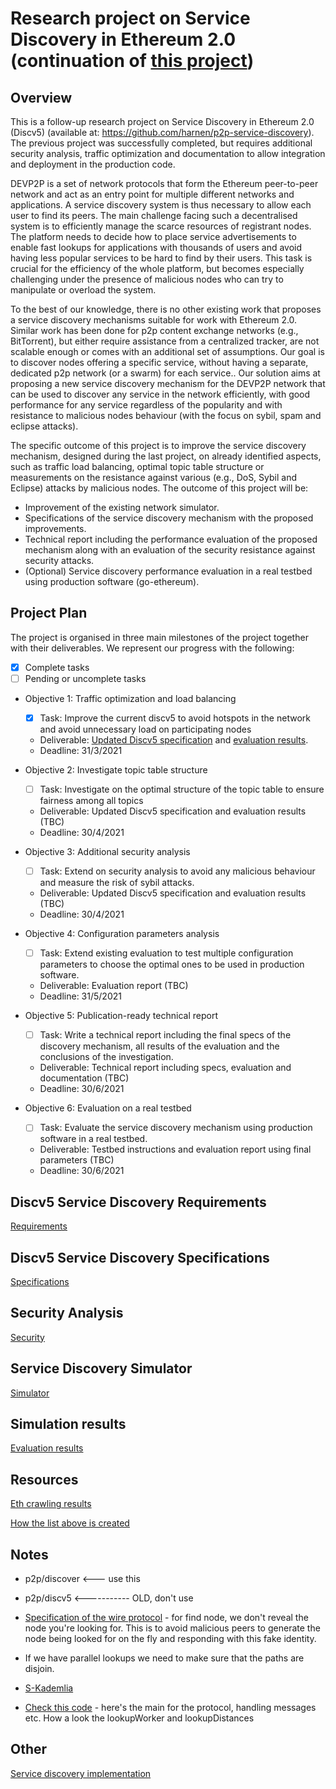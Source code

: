 # Research project on Service Discovery in Ethereum 2.0 (continuation of [this project](https://github.com/harnen/p2p-service-discovery))

## Overview
 

This is a follow-up research project on Service Discovery in Ethereum 2.0 (Discv5) (available at: https://github.com/harnen/p2p-service-discovery). The previous project was successfully completed, but requires additional security analysis, traffic optimization and documentation to allow integration and deployment in the production code. 

DEVP2P is a set of network protocols that form the Ethereum peer-to-peer network and act as an entry point for multiple different networks and applications. A service discovery system is thus necessary to allow each user to find its peers. The main challenge facing such a decentralised system is to efficiently manage the scarce resources of registrant nodes. The platform needs to decide how to place service advertisements to enable fast lookups for applications with thousands of users and avoid having less popular services to be hard to find by their users. This task is crucial for the efficiency of the whole platform, but becomes especially challenging under the presence of malicious nodes who can try to manipulate or overload the system.

To the best of our knowledge, there is no other existing work that proposes a service discovery mechanisms suitable for work with Ethereum 2.0. Similar work has been done for p2p content exchange networks (e.g., BitTorrent), but either require assistance from a centralized tracker, are not scalable enough or comes with an additional set of assumptions. Our goal is to discover nodes offering a specific service, without having a separate, dedicated p2p network (or a swarm) for each service.. Our solution aims at proposing a new service discovery mechanism for the DEVP2P network that can be used to discover any service in the network efficiently, with good performance for any service regardless of the popularity and with resistance to malicious nodes behaviour (with the focus on sybil, spam and eclipse attacks).

The specific outcome of this project is to improve the service discovery mechanism, designed during the last project, on already identified aspects, such as traffic load balancing, optimal topic table structure or measurements on the resistance against various (e.g., DoS, Sybil and Eclipse) attacks by malicious nodes.
The outcome of this project will be:
* Improvement of the existing network simulator.
* Specifications of the service discovery mechanism with the proposed improvements.
* Technical report including the performance evaluation of the proposed mechanism along
with an evaluation of the security resistance against security attacks.
* (Optional) Service discovery performance evaluation in a real testbed using production
software (go-ethereum).

## Project Plan

The project is organised in three main milestones of the project together with their deliverables. We represent our progress with the following:
* [X] Complete tasks 
* [ ] Pending or uncomplete tasks

* Objective 1: Traffic optimization and load balancing
  * [X] Task: Improve the current discv5 to avoid hotspots in the network and avoid unnecessary load on participating nodes
  * Deliverable: [Updated Discv5 specification](doc/specs.md) and [evaluation results](doc/report_m1/report.md).
  * Deadline: 31/3/2021

* Objective 2: Investigate topic table structure
  * [ ] Task: Investigate on the optimal structure of the topic table to ensure fairness among all topics
  * Deliverable: Updated Discv5 specification and evaluation results (TBC)
  * Deadline: 30/4/2021

* Objective 3: Additional security analysis
  * [ ] Task: Extend on security analysis to avoid any malicious behaviour and measure the risk of sybil attacks.
  * Deliverable: Updated Discv5 specification and evaluation results (TBC)
  * Deadline: 30/4/2021

* Objective 4: Configuration parameters analysis
  * [ ] Task: Extend existing evaluation to test multiple configuration parameters to choose the optimal ones to be used in production software.
  * Deliverable: Evaluation report (TBC)
  * Deadline: 31/5/2021

* Objective 5: Publication-ready technical report
  * [ ] Task: Write a technical report including the final specs of the discovery mechanism, all results of the evaluation and the conclusions of the investigation.
  * Deliverable: Technical report including specs, evaluation and documentation (TBC)
  * Deadline: 30/6/2021
  
* Objective 6: Evaluation on a real testbed
  * [ ] Task: Evaluate the service discovery mechanism using production software in a real testbed.
  * Deliverable: Testbed instructions and evaluation report using final parameters (TBC)
  * Deadline: 30/6/2021

## Discv5 Service Discovery Requirements

[Requirements](doc/requirements.md)

## Discv5 Service Discovery Specifications

[Specifications](doc/specs.md)


## Security Analysis

[Security](doc/security.md)


## Service Discovery Simulator

[Simulator](doc/simulator.md)

<!--## Service Discovery Proposition

This is our proposition for topic registration and service discovery in Ethereum 2.0.

### Terms

* A 'topic' is an identifier for a service provided by a node.
* An 'advertiser' is a node providing a service that wants to be found.
* An 'ad' is the registration of an advertiser for a topic on another node.
* An 'advertisement medium' is a node on which an ad is stored.
* A 'searcher' is a node looking for ads for a topic.

### Ad Storage 

### Ad registration

The registrant tries to register on every node during its random walk towards `H(t)` and let the nodes on the path decide whether to accept it or not.

The decision could be taken based on the node's distance from H(t) (the closer, the higher chance of accepting) and the current number of registration among all the topics (the more registrations, the lower chance of accepting). It would create a balanced system where, if there are not many registrations in the system, nodes would accept any registration, but when the traffic is increasing, each node would start to specialize in topics close to its own ID.

If the registrant finds that it doesn't have incoming connection, it can repeat the process using alternative paths (or repeat on the same one if the registration decision is made nondeterministic).

The register message can be attached to `FINDNODE` message. The registrant tries to perform the regular DHT node lookup towards H(t). At te same time, it would try to register on every node it queries.

### Service Lookup

### Messages

* **MSG_FIND**
Used to find nodes. User is requesting destination neighbours at a certain distance `d` indicated in the body.
The body is the common prefix length (log distance) between the recipient of the message and the node we're looking for. 

* **MSG_REPLY**
Replies to MSG_FIND. Returns the neighbours requested by MSG_FIND. In the body contains a list neighbours from a bucket at distance `d` indicated by MSG_FIND. 
If the indicated bucket does not have enough nodes ( < KademliaCommonConfig.K), we get nodes from `d+1` and `d-1`. 

* **MSG_REGISTER**
Registers a topic. Performs a walk towards the node closest to the hash of the topic trying to register on all the encountered nodes. 
In the body contains a topic `t` to be registered. MSG_REGISTERED is answered with MSG_REPLY at the moment containing neighbours closest to the hash of `t`. 

* **MSG_LOOKUP**
Currently not yet implemented. Looking for registrations for specific topic indicated in the body. 

* **MSG_LOOKUP_REPLY**
This message should contain a list of registrations for the requested topic AND list of neighbours closest to the hash of the topic (similarely to MSG_REPLY). 
We should decide how to implement it. 


### Open aspects

* Should nodes involved in a topic also keep information about other nodes in the topic? So that if you find one, you should be able to find others?
* Should we have some replication? Or only rely on registrations performed during the random walk?
* Should we use multiple hash functions (or different salt)? If we use different hash functions, we'd have different H(t) for the same topic. It i) provide necessary redundancy (if the node close to H(t) is down, we don't loose all the information) ii) we could easily perform parallel lookups (similar to alpha, but here, it would go to different instead of the same H(t)
* Spamming more registration shouldn't result in more state created on different nodes - this is necessary to prevent spamming attacks.-->

## Simulation results

<!--[Ticket vs No Ticket protocol comparison](doc/report/report.md)

[Security report comparing two discovery protocols](doc/security_report/report.md)

[Security report for final protocol](doc/ticket_security_report/report.md)-->

[Evaluation results](doc/FinalReport.pdf)

## Resources 

[Eth crawling results](https://github.com/ethereum/discv4-dns-lists)

[How the list above is created](https://geth.ethereum.org/docs/developers/dns-discovery-setup)

## Notes

* p2p/discover <--- use this
* p2p/discv5 <----------- OLD, don't use

* [Specification of the wire protocol](https://github.com/ethereum/devp2p/blob/master/discv5/discv5-wire.md#findnode-request-0x03) - for find node, we don't reveal the node you're looking for. This is to avoid malicious peers to generate the node being looked for on the fly and responding with this fake identity. 

* If we have parallel lookups we need to make sure that the paths are disjoin. 

* [S-Kademlia](https://www.sciencedirect.com/science/article/abs/pii/S1389128615004168)

* [Check this code](https://github.com/ethereum/go-ethereum/blob/master/p2p/discover/v5_udp.go#L280) - here's the main for the protocol, handling messages etc. How a look the lookupWorker and lookupDistances

## Other

[Service discovery implementation](doc/discovery.md)
